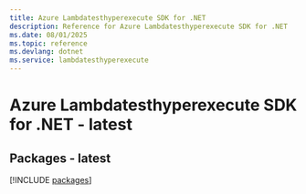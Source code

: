 ```yaml
---
title: Azure Lambdatesthyperexecute SDK for .NET
description: Reference for Azure Lambdatesthyperexecute SDK for .NET
ms.date: 08/01/2025
ms.topic: reference
ms.devlang: dotnet
ms.service: lambdatesthyperexecute
---
```

# Azure Lambdatesthyperexecute SDK for .NET - latest
## Packages - latest
[!INCLUDE [packages](lambdatesthyperexecute-index.md)]